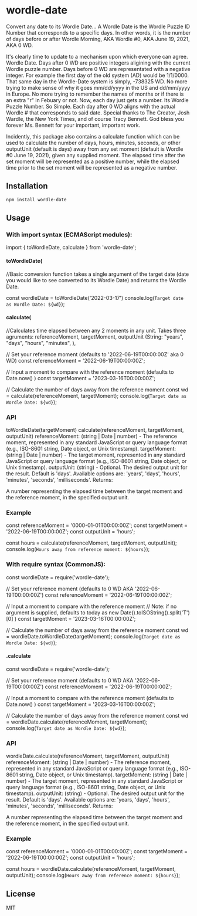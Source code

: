 # wordle-date

Convert any date to its Wordle Date... A Wordle Date is the Wordle Puzzle ID Number that corresponds to a specific days.  In other words, it is the number of days before or after Wordle Morning, AKA Wordle #0, AKA June 19, 2021, AKA 0 WD.
 
It's clearly time to update to a mechanism upon which everyone can agree. Wordle Date. Days after 0 WD are positive integers aligining with the current Wordle puzzle number.  Days before 0 WD are representated with a negative integer. For example the first day of the old system (AD) would be 1/1/0000.  That same day in the Wordle-Date system is simply, -738325 WD. No more trying to make sense of why it goes mm/dd/yyyy in the US and dd/mm/yyyy in Europe.  No more trying to remember the names of months or if there is an extra "r" in Febuary or not.  Now, each day just gets a number. Its Wordle Puzzle Number.  So Simple. Each day after 0 WD aligns with the actual Wordle # that corresponds to said date.  Special thanks to The Creator, Josh Wardle, the New York Times, and of course Tracy Bennett. God bless you forever Ms. Bennett for your important, important work.

Incidently, this package also contains a calculate function which can be used to calculate the number of days, hours, minutes, seconds, or other outputUnit (default is days) away from any set moment (default is Wordle #0 June 19, 2021), given any supplied moment. The elapsed time after the set moment will be represented as a positive number, while the elapsed time prior to the set moment will be represented as a negative number.

## Installation

```bash
npm install wordle-date
```
## Usage

### With import syntax (ECMAScript modules):

import { toWordleDate, calculate } from 'wordle-date';

#### toWordleDate(

//Basic conversion function takes a single argument of the target date (date you would like to see converted to its Wordle Date) and returns the Wordle Date.

const wordleDate = toWordleDate('2022-03-17')
console.log(`Target date as Wordle Date: ${wd}`);

#### calculate(
//Calculates time elapsed between any 2 moments in any unit.  Takes three agruments: referenceMoment, targetMoment, outputUnit (String: "years", "days", "hours", "minutes", ), 

// Set your reference moment (defaults to '2022-06-19T00:00:00Z' aka 0 WD)
const referenceMoment = '2022-06-19T00:00:00Z';

// Input a moment to compare with the reference moment (defaults to Date.now() )
const targetMoment = '2023-03-16T00:00:00Z';

// Calculate the number of days away from the reference moment
const wd = calculate(referenceMoment, targetMoment);
console.log(`Target date as Wordle Date: ${wd}`);


### API
toWordleDate(targetMoment)
calculate(referenceMoment, targetMoment, outputUnit)
referenceMoment: (string | Date | number) - The reference moment, represented in any standard JavaScript or query language format (e.g., ISO-8601 string, Date object, or Unix timestamp).
targetMoment: (string | Date | number) - The target moment, represented in any standard JavaScript or query language format (e.g., ISO-8601 string, Date object, or Unix timestamp).
outputUnit: (string) - Optional. The desired output unit for the result. Default is 'days'. Available options are: 'years', 'days', 'hours', 'minutes', 'seconds', 'milliseconds'.
Returns:

A number representing the elapsed time between the target moment and the reference moment, in the specified output unit.

### Example

const referenceMoment = '0000-01-01T00:00:00Z';
const targetMoment = '2022-06-19T00:00:00Z';
const outputUnit = 'hours';

const hours = calculate(referenceMoment, targetMoment, outputUnit);
console.log(`Hours away from reference moment: ${hours}`);


### With require syntax (CommonJS):

const wordleDate = require('wordle-date');

// Set your reference moment (defaults to 0 WD AKA '2022-06-19T00:00:00Z')
const referenceMoment = '2022-06-19T00:00:00Z';

// Input a moment to compare with the reference moment
// Note: if no argument is supplied, defaults to today as new Date().toISOString().split('T')[0] )
const targetMoment = '2023-03-16T00:00:00Z';

// Calculate the number of days away from the reference moment
const wd = wordleDate.toWordleDate(targetMoment);
console.log(`Target date as Wordle Date: ${wd}`);

#### .calculate

const wordleDate = require('wordle-date');

// Set your reference moment (defaults to 0 WD AKA '2022-06-19T00:00:00Z')
const referenceMoment = '2022-06-19T00:00:00Z';

// Input a moment to compare with the reference moment (defaults to Date.now() )
const targetMoment = '2023-03-16T00:00:00Z';

// Calculate the number of days away from the reference moment
const wd = wordleDate.calculate(referenceMoment, targetMoment);
console.log(`Target date as Wordle Date: ${wd}`);


### API

wordleDate.calculate(referenceMoment, targetMoment, outputUnit)
referenceMoment: (string | Date | number) - The reference moment, represented in any standard JavaScript or query language format (e.g., ISO-8601 string, Date object, or Unix timestamp).
targetMoment: (string | Date | number) - The target moment, represented in any standard JavaScript or query language format (e.g., ISO-8601 string, Date object, or Unix timestamp).
outputUnit: (string) - Optional. The desired output unit for the result. Default is 'days'. Available options are: 'years, 'days', 'hours', 'minutes', 'seconds', 'milliseconds'.
Returns:

A number representing the elapsed time between the target moment and the reference moment, in the specified output unit.

### Example

const referenceMoment = '0000-01-01T00:00:00Z';
const targetMoment = '2022-06-19T00:00:00Z';
const outputUnit = 'hours';

const hours = wordleDate.calculate(referenceMoment, targetMoment, outputUnit);
console.log(`Hours away from reference moment: ${hours}`);

## License
MIT